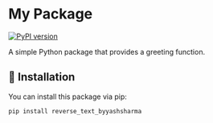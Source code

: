 # My Package

[![PyPI version](https://badge.fury.io/py/reverse_text.svg)](https://pypi.org/project/reverse_text/)

A simple Python package that provides a greeting function.

## 🚀 Installation

You can install this package via pip:

```sh
pip install reverse_text_byyashsharma
